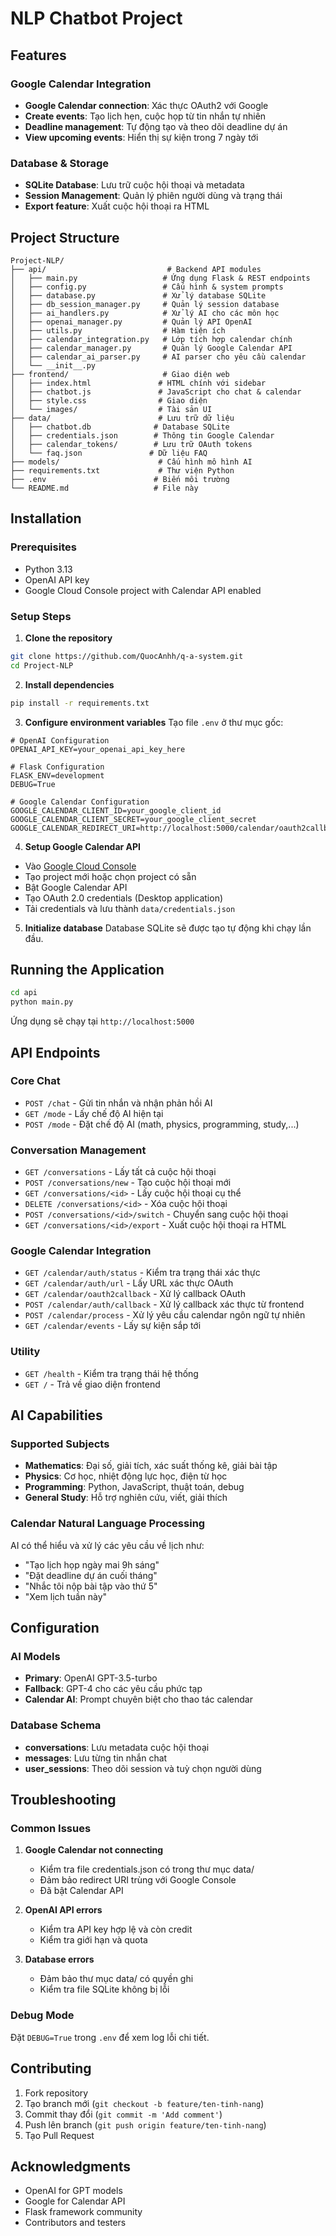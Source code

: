 # NLP Chatbot Project


## Features

### Google Calendar Integration
- **Google Calendar connection**: Xác thực OAuth2 với Google
- **Create events**: Tạo lịch hẹn, cuộc họp từ tin nhắn tự nhiên
- **Deadline management**: Tự động tạo và theo dõi deadline dự án
- **View upcoming events**: Hiển thị sự kiện trong 7 ngày tới

### Database & Storage
- **SQLite Database**: Lưu trữ cuộc hội thoại và metadata
- **Session Management**: Quản lý phiên người dùng và trạng thái
- **Export feature**: Xuất cuộc hội thoại ra HTML


## Project Structure

```
Project-NLP/
├── api/                           # Backend API modules
│   ├── main.py                   # Ứng dụng Flask & REST endpoints
│   ├── config.py                 # Cấu hình & system prompts
│   ├── database.py               # Xử lý database SQLite
│   ├── db_session_manager.py     # Quản lý session database
│   ├── ai_handlers.py            # Xử lý AI cho các môn học
│   ├── openai_manager.py         # Quản lý API OpenAI
│   ├── utils.py                  # Hàm tiện ích
│   ├── calendar_integration.py   # Lớp tích hợp calendar chính
│   ├── calendar_manager.py       # Quản lý Google Calendar API
│   ├── calendar_ai_parser.py     # AI parser cho yêu cầu calendar
│   └── __init__.py
├── frontend/                     # Giao diện web
│   ├── index.html               # HTML chính với sidebar
│   ├── chatbot.js               # JavaScript cho chat & calendar
│   ├── style.css                # Giao diện
│   └── images/                  # Tài sản UI
├── data/                        # Lưu trữ dữ liệu
│   ├── chatbot.db              # Database SQLite
│   ├── credentials.json        # Thông tin Google Calendar
│   ├── calendar_tokens/        # Lưu trữ OAuth tokens
│   └── faq.json               # Dữ liệu FAQ
├── models/                      # Cấu hình mô hình AI
├── requirements.txt             # Thư viện Python
├── .env                        # Biến môi trường
└── README.md                   # File này
```

## Installation

### Prerequisites
- Python 3.13
- OpenAI API key
- Google Cloud Console project with Calendar API enabled

### Setup Steps

1. **Clone the repository**
```bash
git clone https://github.com/QuocAnhh/q-a-system.git
cd Project-NLP
```

2. **Install dependencies**
```bash
pip install -r requirements.txt
```

3. **Configure environment variables**
Tạo file `.env` ở thư mục gốc:
```env
# OpenAI Configuration
OPENAI_API_KEY=your_openai_api_key_here

# Flask Configuration
FLASK_ENV=development
DEBUG=True

# Google Calendar Configuration
GOOGLE_CALENDAR_CLIENT_ID=your_google_client_id
GOOGLE_CALENDAR_CLIENT_SECRET=your_google_client_secret
GOOGLE_CALENDAR_REDIRECT_URI=http://localhost:5000/calendar/oauth2callback
```

4. **Setup Google Calendar API**
- Vào [Google Cloud Console](https://console.cloud.google.com/)
- Tạo project mới hoặc chọn project có sẵn
- Bật Google Calendar API
- Tạo OAuth 2.0 credentials (Desktop application)
- Tải credentials và lưu thành `data/credentials.json`

5. **Initialize database**
Database SQLite sẽ được tạo tự động khi chạy lần đầu.

## Running the Application

```bash
cd api
python main.py
```

Ứng dụng sẽ chạy tại `http://localhost:5000`

## API Endpoints

### Core Chat
- `POST /chat` - Gửi tin nhắn và nhận phản hồi AI
- `GET /mode` - Lấy chế độ AI hiện tại
- `POST /mode` - Đặt chế độ AI (math, physics, programming, study,...)

### Conversation Management
- `GET /conversations` - Lấy tất cả cuộc hội thoại
- `POST /conversations/new` - Tạo cuộc hội thoại mới
- `GET /conversations/<id>` - Lấy cuộc hội thoại cụ thể
- `DELETE /conversations/<id>` - Xóa cuộc hội thoại
- `POST /conversations/<id>/switch` - Chuyển sang cuộc hội thoại
- `GET /conversations/<id>/export` - Xuất cuộc hội thoại ra HTML

### Google Calendar Integration
- `GET /calendar/auth/status` - Kiểm tra trạng thái xác thực
- `GET /calendar/auth/url` - Lấy URL xác thực OAuth
- `GET /calendar/oauth2callback` - Xử lý callback OAuth
- `POST /calendar/auth/callback` - Xử lý callback xác thực từ frontend
- `POST /calendar/process` - Xử lý yêu cầu calendar ngôn ngữ tự nhiên
- `GET /calendar/events` - Lấy sự kiện sắp tới

### Utility
- `GET /health` - Kiểm tra trạng thái hệ thống
- `GET /` - Trả về giao diện frontend

## AI Capabilities

### Supported Subjects
- **Mathematics**: Đại số, giải tích, xác suất thống kê, giải bài tập
- **Physics**: Cơ học, nhiệt động lực học, điện từ học
- **Programming**: Python, JavaScript, thuật toán, debug
- **General Study**: Hỗ trợ nghiên cứu, viết, giải thích

### Calendar Natural Language Processing
AI có thể hiểu và xử lý các yêu cầu về lịch như:
- "Tạo lịch họp ngày mai 9h sáng"
- "Đặt deadline dự án cuối tháng"
- "Nhắc tôi nộp bài tập vào thứ 5"
- "Xem lịch tuần này"

## Configuration

### AI Models
- **Primary**: OpenAI GPT-3.5-turbo
- **Fallback**: GPT-4 cho các yêu cầu phức tạp
- **Calendar AI**: Prompt chuyên biệt cho thao tác calendar

### Database Schema
- **conversations**: Lưu metadata cuộc hội thoại
- **messages**: Lưu từng tin nhắn chat
- **user_sessions**: Theo dõi session và tuỳ chọn người dùng


## Troubleshooting

### Common Issues

1. **Google Calendar not connecting**
   - Kiểm tra file credentials.json có trong thư mục data/
   - Đảm bảo redirect URI trùng với Google Console
   - Đã bật Calendar API

2. **OpenAI API errors**
   - Kiểm tra API key hợp lệ và còn credit
   - Kiểm tra giới hạn và quota

3. **Database errors**
   - Đảm bảo thư mục data/ có quyền ghi
   - Kiểm tra file SQLite không bị lỗi

### Debug Mode
Đặt `DEBUG=True` trong `.env` để xem log lỗi chi tiết.


## Contributing

1. Fork repository
2. Tạo branch mới (`git checkout -b feature/ten-tinh-nang`)
3. Commit thay đổi (`git commit -m 'Add comment'`)
4. Push lên branch (`git push origin feature/ten-tinh-nang`)
5. Tạo Pull Request


## Acknowledgments

- OpenAI for GPT models
- Google for Calendar API
- Flask framework community
- Contributors and testers

